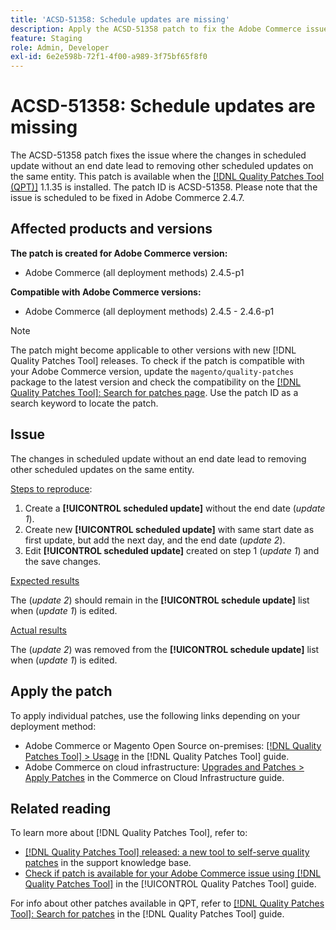 ```yaml
---
title: 'ACSD-51358: Schedule updates are missing'
description: Apply the ACSD-51358 patch to fix the Adobe Commerce issue where the changes in scheduled update without an end date leads to removing other scheduled updates on the same entity.
feature: Staging
role: Admin, Developer
exl-id: 6e2e598b-72f1-4f00-a989-3f75bf65f8f0
---
```

# ACSD-51358: Schedule updates are missing

The ACSD-51358 patch fixes the issue where the changes in scheduled update without an end date lead to removing other scheduled updates on the same entity. This patch is available when the [[!DNL Quality Patches Tool (QPT)]](https://experienceleague.adobe.com/en/docs/commerce-knowledge-base/kb/announcements/commerce-announcements/magento-quality-patches-released-new-tool-to-self-serve-quality-patches) 1.1.35 is installed. The patch ID is ACSD-51358. Please note that the issue is scheduled to be fixed in Adobe Commerce 2.4.7.

## Affected products and versions

**The patch is created for Adobe Commerce version:**

* Adobe Commerce (all deployment methods)  2.4.5-p1

**Compatible with Adobe Commerce versions:**

* Adobe Commerce (all deployment methods) 2.4.5 - 2.4.6-p1

>[!NOTE]
>
>The patch might become applicable to other versions with new [!DNL Quality Patches Tool] releases. To check if the patch is compatible with your Adobe Commerce version, update the `magento/quality-patches` package to the latest version and check the compatibility on the [[!DNL Quality Patches Tool]: Search for patches page](https://experienceleague.adobe.com/tools/commerce-quality-patches/index.html). Use the patch ID as a search keyword to locate the patch.

## Issue

The changes in scheduled update without an end date lead to removing other scheduled updates on the same entity.

<u>Steps to reproduce</u>:

1. Create a **[!UICONTROL scheduled update]** without the end date (*update 1*).
1. Create new **[!UICONTROL scheduled update]** with same start date as first update, but add the next day, and the end date (*update 2*).
1. Edit **[!UICONTROL scheduled update]** created on step 1 (*update 1*) and the save changes.

<u>Expected results</u>

The (*update 2*) should remain in the **[!UICONTROL schedule update]** list when (*update 1*) is edited.

<u>Actual results</u>

The (*update 2*) was removed from the **[!UICONTROL schedule update]** list when (*update 1*) is edited.

## Apply the patch

To apply individual patches, use the following links depending on your deployment method:

* Adobe Commerce or Magento Open Source on-premises: [[!DNL Quality Patches Tool] > Usage](</help/tools/quality-patches-tool/usage.md>) in the [!DNL Quality Patches Tool] guide.
* Adobe Commerce on cloud infrastructure: [Upgrades and Patches > Apply Patches](https://experienceleague.adobe.com/docs/commerce-cloud-service/user-guide/develop/upgrade/apply-patches.html) in the Commerce on Cloud Infrastructure guide.

## Related reading

To learn more about [!DNL Quality Patches Tool], refer to:

* [[!DNL Quality Patches Tool] released: a new tool to self-serve quality patches](https://experienceleague.adobe.com/en/docs/commerce-knowledge-base/kb/announcements/commerce-announcements/magento-quality-patches-released-new-tool-to-self-serve-quality-patches) in the support knowledge base.
* [Check if patch is available for your Adobe Commerce issue using [!DNL Quality Patches Tool]](/help/tools/quality-patches-tool/patches-available-in-qpt/check-patch-for-magento-issue-with-magento-quality-patches.md) in the [!UICONTROL Quality Patches Tool] guide.


For info about other patches available in QPT, refer to [[!DNL Quality Patches Tool]: Search for patches](<https://experienceleague.adobe.com/tools/commerce-quality-patches/index.html>) in the [!DNL Quality Patches Tool] guide.
